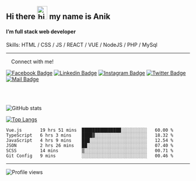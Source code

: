 ## Hi there <img src="https://user-images.githubusercontent.com/1303154/88677602-1635ba80-d120-11ea-84d8-d263ba5fc3c0.gif" width="28px" height="36" alt="hi"> my name is Anik

#### I’m full stack web developer

Skills:  HTML / CSS / JS / REACT / VUE / NodeJS / PHP / MySql


---

&emsp;Connect with me!

<a href="https://www.facebook.com/anik.aritro" target="_blank">![Facebook Badge](https://img.shields.io/badge/Facebook-1877F2?style=for-the-badge&logo=facebook&logoColor=white)</a> [![Linkedin Badge](https://img.shields.io/badge/LinkedIn-0077B5?style=for-the-badge&logo=linkedin&logoColor=white)](https://www.linkedin.com/in/anik-hossain540323/) [![Instagram Badge](https://img.shields.io/badge/Instagram-E4405F?style=for-the-badge&logo=instagram&logoColor=white)](https://www.instagram.com/aritro.anik) [![Twitter Badge](https://img.shields.io/badge/Twitter-1DA1F2?style=for-the-badge&logo=twitter&logoColor=white)](https://twitter.com/AritroAnik) [![Mail Badge](https://img.shields.io/badge/Gmail-D14836?style=for-the-badge&logo=gmail&logoColor=white)](mailto:anikhossain9120@gmail.com)

</br>
</br>


![GitHub stats](https://github-readme-stats.vercel.app/api?username=anik-hossain&show_icons=true&theme=monokai)

[![Top Langs](https://github-readme-stats.vercel.app/api/top-langs/?username=anik-hossain&layout=compact&theme=monokai)](https://github.com/anik-hossain)

<!--START_SECTION:waka-->

```text
Vue.js       19 hrs 51 mins  ███████████████░░░░░░░░░░   60.00 %
TypeScript   6 hrs 3 mins    ████▓░░░░░░░░░░░░░░░░░░░░   18.32 %
JavaScript   4 hrs 9 mins    ███░░░░░░░░░░░░░░░░░░░░░░   12.54 %
JSON         2 hrs 26 mins   ██░░░░░░░░░░░░░░░░░░░░░░░   07.40 %
SCSS         14 mins         ▒░░░░░░░░░░░░░░░░░░░░░░░░   00.71 %
Git Config   9 mins          ░░░░░░░░░░░░░░░░░░░░░░░░░   00.46 %
```

<!--END_SECTION:waka-->
---

![Profile views](https://gpvc.arturio.dev/anik-hossain)  
